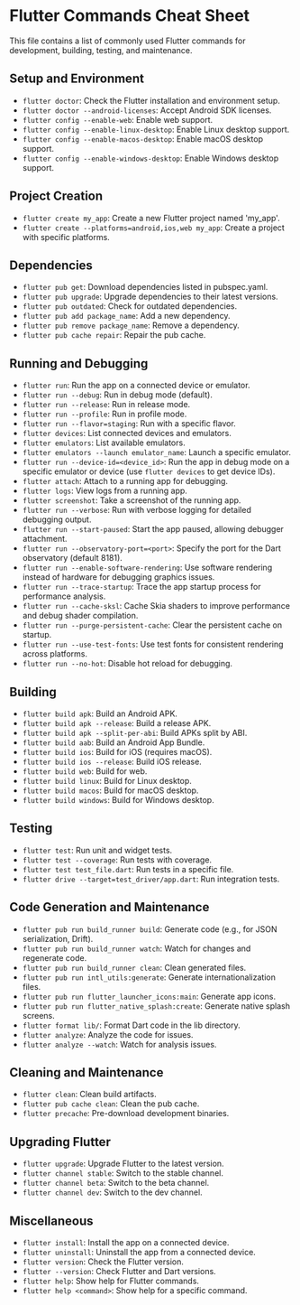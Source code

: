 # Flutter Commands Cheat Sheet

This file contains a list of commonly used Flutter commands for development, building, testing, and maintenance.

## Setup and Environment
- `flutter doctor`: Check the Flutter installation and environment setup.
- `flutter doctor --android-licenses`: Accept Android SDK licenses.
- `flutter config --enable-web`: Enable web support.
- `flutter config --enable-linux-desktop`: Enable Linux desktop support.
- `flutter config --enable-macos-desktop`: Enable macOS desktop support.
- `flutter config --enable-windows-desktop`: Enable Windows desktop support.

## Project Creation
- `flutter create my_app`: Create a new Flutter project named 'my_app'.
- `flutter create --platforms=android,ios,web my_app`: Create a project with specific platforms.

## Dependencies
- `flutter pub get`: Download dependencies listed in pubspec.yaml.
- `flutter pub upgrade`: Upgrade dependencies to their latest versions.
- `flutter pub outdated`: Check for outdated dependencies.
- `flutter pub add package_name`: Add a new dependency.
- `flutter pub remove package_name`: Remove a dependency.
- `flutter pub cache repair`: Repair the pub cache.

## Running and Debugging
- `flutter run`: Run the app on a connected device or emulator.
- `flutter run --debug`: Run in debug mode (default).
- `flutter run --release`: Run in release mode.
- `flutter run --profile`: Run in profile mode.
- `flutter run --flavor=staging`: Run with a specific flavor.
- `flutter devices`: List connected devices and emulators.
- `flutter emulators`: List available emulators.
- `flutter emulators --launch emulator_name`: Launch a specific emulator.
- `flutter run --device-id=<device_id>`: Run the app in debug mode on a specific emulator or device (use `flutter devices` to get device IDs).
- `flutter attach`: Attach to a running app for debugging.
- `flutter logs`: View logs from a running app.
- `flutter screenshot`: Take a screenshot of the running app.
- `flutter run --verbose`: Run with verbose logging for detailed debugging output.
- `flutter run --start-paused`: Start the app paused, allowing debugger attachment.
- `flutter run --observatory-port=<port>`: Specify the port for the Dart observatory (default 8181).
- `flutter run --enable-software-rendering`: Use software rendering instead of hardware for debugging graphics issues.
- `flutter run --trace-startup`: Trace the app startup process for performance analysis.
- `flutter run --cache-sksl`: Cache Skia shaders to improve performance and debug shader compilation.
- `flutter run --purge-persistent-cache`: Clear the persistent cache on startup.
- `flutter run --use-test-fonts`: Use test fonts for consistent rendering across platforms.
- `flutter run --no-hot`: Disable hot reload for debugging.

## Building
- `flutter build apk`: Build an Android APK.
- `flutter build apk --release`: Build a release APK.
- `flutter build apk --split-per-abi`: Build APKs split by ABI.
- `flutter build aab`: Build an Android App Bundle.
- `flutter build ios`: Build for iOS (requires macOS).
- `flutter build ios --release`: Build iOS release.
- `flutter build web`: Build for web.
- `flutter build linux`: Build for Linux desktop.
- `flutter build macos`: Build for macOS desktop.
- `flutter build windows`: Build for Windows desktop.

## Testing
- `flutter test`: Run unit and widget tests.
- `flutter test --coverage`: Run tests with coverage.
- `flutter test test_file.dart`: Run tests in a specific file.
- `flutter drive --target=test_driver/app.dart`: Run integration tests.

## Code Generation and Maintenance
- `flutter pub run build_runner build`: Generate code (e.g., for JSON serialization, Drift).
- `flutter pub run build_runner watch`: Watch for changes and regenerate code.
- `flutter pub run build_runner clean`: Clean generated files.
- `flutter pub run intl_utils:generate`: Generate internationalization files.
- `flutter pub run flutter_launcher_icons:main`: Generate app icons.
- `flutter pub run flutter_native_splash:create`: Generate native splash screens.
- `flutter format lib/`: Format Dart code in the lib directory.
- `flutter analyze`: Analyze the code for issues.
- `flutter analyze --watch`: Watch for analysis issues.

## Cleaning and Maintenance
- `flutter clean`: Clean build artifacts.
- `flutter pub cache clean`: Clean the pub cache.
- `flutter precache`: Pre-download development binaries.

## Upgrading Flutter
- `flutter upgrade`: Upgrade Flutter to the latest version.
- `flutter channel stable`: Switch to the stable channel.
- `flutter channel beta`: Switch to the beta channel.
- `flutter channel dev`: Switch to the dev channel.

## Miscellaneous
- `flutter install`: Install the app on a connected device.
- `flutter uninstall`: Uninstall the app from a connected device.
- `flutter version`: Check the Flutter version.
- `flutter --version`: Check Flutter and Dart versions.
- `flutter help`: Show help for Flutter commands.
- `flutter help <command>`: Show help for a specific command.